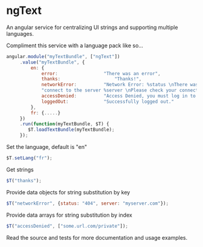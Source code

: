 ngText
======

An angular service for centralizing UI strings and supporting multiple languages.

Compliment this service with a language pack like so...

```JavaScript
angular.module("myTextBundle", ["ngText"])
	 .value("myTextBundle", {
		 en: {
			 error:					"There was an error",
			 thanks:					"Thanks!",
			 networkError:			"Network Error: %status \nThere was an error attempting to " +
			 "connect to the server %server \nPlease check your connection and try again.",
			 accessDenied:			"Access Denied, you must log in to access \n%1",
			 loggedOut:				"Successfully logged out."
		 },
		 fr: {.....}
	 })
	 .run(function(myTextBundle, $T) {
		$T.loadTextBundle(myTextBundle);
	 });
```

Set the language, default is "en"

```JavaScript
$T.setLang("fr");
```

Get strings

```JavaScript
$T("thanks");
```

Provide data objects for string substitution by key

```JavaScript
$T("networkError", {status: "404", server: "myserver.com"});
```

Provide data arrays for string substitution by index

```JavaScript
$T("accessDenied", ["some.url.com/private"]);
```


Read the source and tests for more documentation and usage examples.
